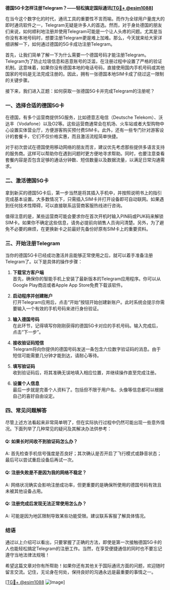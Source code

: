 **德国5G卡怎样注册Telegram？——轻松搞定国际通讯[[TG💪+ @esim1088](https://t.me/s/esim1088)]**

在当今这个数字化的时代，通讯工具的重要性不言而喻。而作为全球用户量庞大的即时通讯软件之一，Telegram无疑是许多人的首选。然而，对于身处德国的朋友们来说，如何顺利地注册并使用Telegram可能是一个让人头疼的问题。尤其是当你没有本地号码时，想要注册Telegram更是难上加难。那么，今天就来给大家详细讲解一下，如何通过德国的5G卡成功注册Telegram。

首先，让我们简单了解一下为什么需要一个德国号码才能注册Telegram。Telegram为了防止垃圾信息和恶意账号的泛滥，在注册过程中设置了严格的验证机制。这意味着，如果你没有德国本地的电话号码，直接使用国内手机号码或其他国家的号码是无法完成注册的。因此，拥有一张德国本地SIM卡成了绕过这一限制的关键步骤。

接下来，我们进入正题：如何获取一张德国5G卡并完成Telegram的注册呢？

### 一、选择合适的德国5G卡

在德国，有多个运营商提供5G服务，比如德意志电信（Deutsche Telekom）、沃达丰（Vodafone）以及O2等。这些运营商通常会在机场、火车站或者大型购物中心设置实体营业厅，方便游客购买预付费SIM卡。此外，还有一些专门针对游客设计的套餐卡，它们不仅价格实惠，而且激活流程简单快捷。

对于初次尝试在德国使用移动网络的朋友而言，建议优先考虑那些提供多语言支持的服务商。这样可以帮助你在遇到问题时更方便地寻求帮助。同时，也要注意查看套餐内容是否包含足够的通话分钟数、短信数量以及数据流量，以满足日常沟通需求。

### 二、激活德国5G卡

拿到新买的德国5G卡后，第一步当然是将其插入手机中，并按照说明书上的指引完成基本设置。大多数情况下，只需插入SIM卡并打开设备即可自动联网。如果遇到任何技术性障碍，可以直接联系运营商客服热线进行咨询。

值得注意的是，某些运营商可能会要求你在首次开机时输入PIN码或PUK码来解锁SIM卡。如果你不确定这些信息，请务必提前向销售人员询问清楚。另外，为了避免不必要的麻烦，在更换新卡之前最好先备份好原有SIM卡上的重要资料。

### 三、开始注册Telegram

当你的德国5G卡已经成功激活并且能够正常使用之后，就可以着手准备注册Telegram了。以下是具体的操作步骤：

1. **下载官方客户端**  
   首先，确保你的智能手机上安装了最新版本的Telegram应用程序。你可以从Google Play商店或者Apple App Store免费下载该软件。

2. **启动程序并创建账户**  
   打开Telegram应用后，点击“开始”按钮开始创建新账户。此时系统会提示你需要输入一个有效的手机号码来进行身份验证。

3. **输入德国号码**  
   在此环节，记得填写你刚刚获得的德国5G卡对应的手机号码。输入完成后，点击“下一步”。

4. **接收验证码短信**  
   Telegram将向你提供的德国号码发送一条包含六位数字验证码的消息。由于短信可能需要几分钟才能到达，请耐心等待。

5. **填写验证码**  
   收到验证码后，将其准确无误地填入相应位置，并继续操作直至完成注册。

6. **设置个人信息**  
   最后一步就是完善个人资料了。包括但不限于用户名、头像等信息都可以根据自己的喜好自由设定。

### 四、常见问题解答

尽管上述方法看起来非常简单明了，但在实际执行过程中仍然可能出现一些意外情况。下面列举了几种常见的疑问及其解决办法供参考：

#### Q: 如果长时间收不到验证码怎么办？
A: 首先检查手机信号强度是否良好；其次确认是否开启了飞行模式或静音状态；最后可以尝试重启设备后再试一次。

#### Q: 注册失败是不是因为我的网络不稳定？
A: 网络状况确实会影响注册成功率，但更重要的是确保所使用的德国号码有效且未被其他设备占用。

#### Q: 注册完成后发现无法正常使用怎么办？
A: 可能是因为地区限制导致某些功能受限。建议联系客服了解具体情况。

### 结语

通过以上介绍可以看出，只要掌握了正确的方法，即使是第一次接触德国5G卡的人也能轻松搞定Telegram的注册工作。当然，在享受便捷通信的同时也不要忘记遵守当地法律法规哦！

希望这篇文章对你有所帮助！如果你还有其他关于国际通讯方面的问题，欢迎随时留言交流。记住，无论身在何处，保持良好的沟通永远是最重要的事情之一。

[[TG💪+ @esim1088](https://t.me/s/esim1088) ![Image](https://i.postimg.cc/4NQfJmqS/Snipaste-2025-05-13-00-14-12.png)]